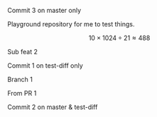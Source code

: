 Commit 3 on master only



Playground repository for me to test things.

$$10 \times 1024 \div 21 \approx 488$$

Sub feat 2



Commit 1 on test-diff only


Branch 1

From PR 1

Commit 2 on master & test-diff
